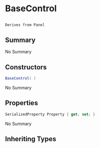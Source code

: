 # BaseControl

## 
```c#
Derives from Panel
```

## Summary

No Summary
## Constructors

```c#
BaseControl( ) 
```
No Summary
## Properties

```c#
SerializedProperty Property { get; set; } 
```
No Summary
## Inheriting Types

